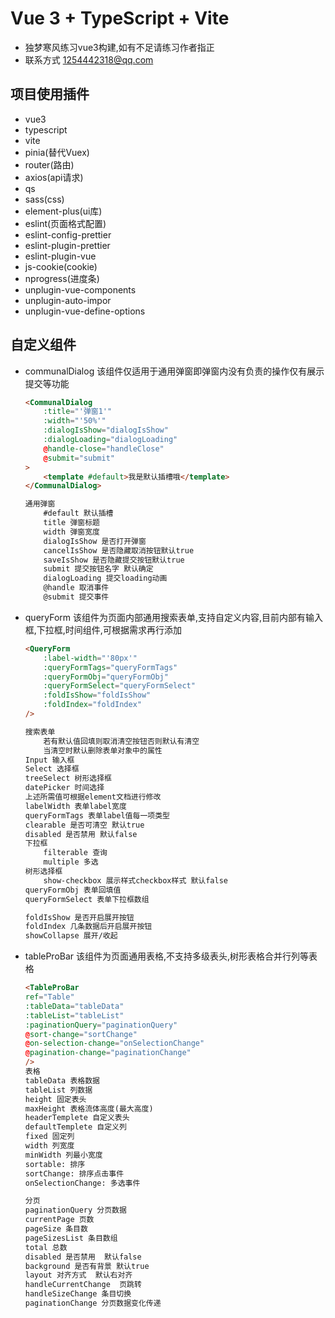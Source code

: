 # Vue 3 + TypeScript + Vite

- 独梦寒风练习vue3构建,如有不足请练习作者指正
- 联系方式 1254442318@qq.com

## 项目使用插件

- vue3
- typescript
- vite
- pinia(替代Vuex)
- router(路由)
- axios(api请求)
- qs
- sass(css)
- element-plus(ui库)
- eslint(页面格式配置)
- eslint-config-prettier
- eslint-plugin-prettier
- eslint-plugin-vue
- js-cookie(cookie)
- nprogress(进度条)
- unplugin-vue-components
- unplugin-auto-impor
- unplugin-vue-define-options

## 自定义组件

- communalDialog 该组件仅适用于通用弹窗即弹窗内没有负责的操作仅有展示提交等功能

    ```html
    <CommunalDialog
        :title="'弹窗1'"
        :width="'50%'"
        :dialogIsShow="dialogIsShow"
        :dialogLoading="dialogLoading"
        @handle-close="handleClose"
        @submit="submit"
    >
        <template #default>我是默认插槽哦</template>
    </CommunalDialog>

    通用弹窗
        #default 默认插槽
        title 弹窗标题
        width 弹窗宽度
        dialogIsShow 是否打开弹窗
        cancelIsShow 是否隐藏取消按钮默认true
        saveIsShow 是否隐藏提交按钮默认true
        submit 提交按钮名字 默认确定
        dialogLoading 提交loading动画
        @handle 取消事件
        @submit 提交事件
    ```

- queryForm 该组件为页面内部通用搜索表单,支持自定义内容,目前内部有输入框,下拉框,时间组件,可根据需求再行添加

    ```html
    <QueryForm
        :label-width="'80px'"
        :queryFormTags="queryFormTags"
        :queryFormObj="queryFormObj"
        :queryFormSelect="queryFormSelect"
        :foldIsShow="foldIsShow"
        :foldIndex="foldIndex"
    />

    搜索表单
        若有默认值回填则取消清空按钮否则默认有清空
        当清空时默认删除表单对象中的属性
    Input 输入框
    Select 选择框
    treeSelect 树形选择框
    datePicker 时间选择
    上述所需值可根据element文档进行修改
    labelWidth 表单label宽度
    queryFormTags 表单label值每一项类型
    clearable 是否可清空 默认true
    disabled 是否禁用 默认false
    下拉框
        filterable 查询
        multiple 多选
    树形选择框
        show-checkbox 展示样式checkbox样式 默认false
    queryFormObj 表单回填值
    queryFormSelect 表单下拉框数组

    foldIsShow 是否开启展开按钮
    foldIndex 几条数据后开启展开按钮
    showCollapse 展开/收起
    ```

- tableProBar 该组件为页面通用表格,不支持多级表头,树形表格合并行列等表格

    ```html
    <TableProBar
    ref="Table"
    :tableData="tableData"
    :tableList="tableList"
    :paginationQuery="paginationQuery"
    @sort-change="sortChange"
    @on-selection-change="onSelectionChange"
    @pagination-change="paginationChange"
    />
    表格
    tableData 表格数据
    tableList 列数据
    height 固定表头
    maxHeight 表格流体高度(最大高度)
    headerTemplete 自定义表头
    defaultTemplete 自定义列
    fixed 固定列
    width 列宽度
    minWidth 列最小宽度
    sortable: 排序
    sortChange: 排序点击事件
    onSelectionChange: 多选事件

    分页
    paginationQuery 分页数据
    currentPage 页数
    pageSize 条目数
    pageSizesList 条目数组
    total 总数
    disabled 是否禁用  默认false
    background 是否有背景 默认true
    layout 对齐方式  默认右对齐
    handleCurrentChange  页跳转
    handleSizeChange 条目切换
    paginationChange 分页数据变化传递
    ```
